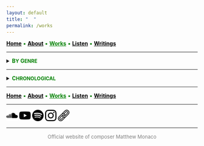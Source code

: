 ```yaml
---
layout: default
title: " ‎ "
permalink: /works
---
```


<a href="/" style="color: black">**Home**</a> <a style="color: green"> ▪ </a> <a href="/about" style="color: black">**About**</a> <a style="color: green"> ▪ </a> <a href="/works" style="color: green">**Works**</a> <a style="color: green"> ▪ </a> <a href="/listen" style="color: black">**Listen**</a> <a style="color: green"> ▪ </a> <a href="/writings" style="color: black">**Writings**</a>

***

<details>
<summary><a style="color: green"><strong>B<font size="2">Y</font> G<font size="2">ENRE</font></strong></a></summary>
<br>
<strong>LARGE ENSEMBLE AND ORCHESTRA</strong>
<br>
<br>
 
<a style="color: green"> <strong>Stray</strong> </a>

<p style="padding-left: 2em; text-indent: -2em;">&nbsp; &nbsp; <font size="2">20 MUSICIANS</font> <a style="color: green"> ▪ </a> 23' <a style="color: green"> ▪ </a> 2022 </p><p style="padding-left: 2em; text-indent: -2em;">&nbsp; &nbsp; <font size="2"> 
Premiere:</font> <strong>l'Orchestre des lauréats du Conservatoire</strong> (CNSMDP), Jean Deroyer <a style="color: green"> ▪ </a> Paris <img src="./france.png" width="13" /> </p>


<p style="padding-left: 2em; text-indent: -2em;">
&nbsp; &nbsp; <font size="2">20 MUSICIANS</font> <a style="color: green"> ▪ </a> 23' <a style="color: green"> ▪ </a> 2022 </p>
<p style="padding-left: 2em; text-indent: -2em;">
&nbsp; &nbsp; <font size="2">Premiere:</font> <strong>l'Orchestre des lauréats du Conservatoire</strong> (CNSMDP), Jean Deroyer <a style="color: green"> ▪ </a> Paris <img src="./france.png" width="13" /> </p>
 
<a style="color: green"> <strong>And to think that night would not exist</strong> </a>

<p style="padding-left: 2em; text-indent: -2em;">
&nbsp; &nbsp; <font size="2">ORCHESTRA</font> <a style="color: green"> ▪ </a> 15' <a style="color: green"> ▪ </a> 2018-2019 </p>
<p style="padding-left: 2em; text-indent: -2em;">
&nbsp; &nbsp; <font size="2">Premiere:</font> <strong>NEC Philharmonia</strong>, David Loebel <a style="color: green"> ▪ </a> Boston <img src="./usa.png" width="13" /> </p>

<br>
<strong>ENSEMBLE</strong>
<br>
<br>

<a style="color: green"> <strong>Thread</strong> </a>

<p style="padding-left: 2em; text-indent: -2em;">
&nbsp; &nbsp; <font size="2">FLUTE, CLARINET, PIANO, VIOLIN, VIOLA, and VIOLONCELLO</font> <a style="color: green"> ▪ </a> 15' <a style="color: green"> ▪ </a> 2025 </p>
<p style="padding-left: 2em; text-indent: -2em;">
&nbsp; &nbsp; <font size="2">Premiere:</font> <strong>Ensemble Linea</strong>, Jean-Philippe Wurtz <a style="color: green"> ▪ </a>  <strong>Festival aux Chandelles</strong> <a style="color: green"> ▪ </a> Sainte-Marie-aux-Mines <img src="./france.png" width="13" /> <a style="color: green"> ▪ </a> <em>Commissioned by the Royaumont Foundation with the support of Christine Jolivet Erlih</em> </p>

<a style="color: green"> <strong>Split</strong> </a>

<p style="padding-left: 2em; text-indent: -2em;">
&nbsp; &nbsp; <font size="2">FLUTE, CLARINET, PIANO, VIOLIN, VIOLA, and VIOLONCELLO</font> <a style="color: green"> ▪ </a> 12' <a style="color: green"> ▪ </a> 2023 </p>
<p style="padding-left: 2em; text-indent: -2em;">
&nbsp; &nbsp; <font size="2">Premiere:</font> <strong>Ensemble l’Itinéraire</strong>, David Milnes <a style="color: green"> ▪ </a> Berkeley <img src="./usa.png" width="13" /> </p>

<a style="color: green"> <strong>Mesh</strong> </a>

<p style="padding-left: 2em; text-indent: -2em;">
&nbsp; &nbsp; <font size="2">FLUTE, OBOE, BASS CLARINET, TROMBONE, VIOLIN, VIOLA, and VIOLONCELLO</font> <a style="color: green"> ▪ </a> 10' <a style="color: green"> ▪ </a> 2023 </p>
<p style="padding-left: 2em; text-indent: -2em;">
&nbsp; &nbsp; <font size="2">Premiere:</font> <strong>Ensemble Court-circuit</strong>, Jean Deroyer <a style="color: green"> ▪ </a> <strong>Voix Nouvelles</strong> at the Royaumont Abbey <a style="color: green"> ▪ </a> Asnières-sur-Oise <img src="./france.png" width="13" /> </p>

<a style="color: green"> <strong>Spirals, Orbits, and Circular Paths</strong> </a>

<p style="padding-left: 2em; text-indent: -2em;">
&nbsp; &nbsp; <font size="2">CONTRABASS CLARINET, 2 PERCUSSIONISTS, HARP, PIANO, ACCORDION, 2 VIOLINS, 2 VIOLAS, VIOLONCELLO, and DOUBLE BASS</font> <a style="color: green"> ▪ </a> 10' <a style="color: green"> ▪ </a> 2021 </p>
<p style="padding-left: 2em; text-indent: -2em;">
&nbsp; &nbsp; <font size="2">Premiere:</font> <strong>Ensemble intercontemporain</strong>, Léo Margue <a style="color: green"> ▪ </a> Paris <img src="./france.png" width="13" /> </p>

<a style="color: green"> <strong>Scaling</strong> </a>

<p style="padding-left: 2em; text-indent: -2em;">
&nbsp; &nbsp; <font size="2">FLUTE, BASS CLARINET, ALTO SAXOPHONE, FRENCH HORN, TROMBONE, PERCUSSION, 2 VIOLINS, VIOLA, VIOLONCELLO, and DOUBLE BASS</font> <a style="color: green"> ▪ </a> 13' <a style="color: green"> ▪ </a> 2020 </p>
<p style="padding-left: 2em; text-indent: -2em;">
&nbsp; &nbsp; <font size="2">Premiere:</font> <strong>Ensemble intercontemporain</strong>, Léo Margue <a style="color: green"> ▪ </a> Paris <img src="./france.png" width="13" /> </p>

<a style="color: green"> <strong>Ebb/Flow</strong> </a>

<p style="padding-left: 2em; text-indent: -2em;">
&nbsp; &nbsp; <font size="2">8 TROMBONES, PERCUSSION, and 4 DOUBLE BASSES</font> <a style="color: green"> ▪ </a> 24' <a style="color: green"> ▪ </a> 2020 </p>

<a style="color: green"> <strong>Flux</strong> </a>

<p style="padding-left: 2em; text-indent: -2em;">
&nbsp; &nbsp; <font size="2">FLUTE, CLARINET, PERCUSSION, PIANO, VIOLIN, VIOLONCELLO, DOUBLE BASS, and BARITONE SOLO</font> <a style="color: green"> ▪ </a> 23' <a style="color: green"> ▪ </a> 2019-2020 </p>
<p style="padding-left: 2em; text-indent: -2em;">
&nbsp; &nbsp; <font size="2">Premiere:</font> <strong>Alinéa, Tyler Bouque</strong> (soloist), and Tristan Rais-Sherman (conductor) <a style="color: green"> ▪ </a> Boston <img src="./usa.png" width="13" /> </p>

<br>
<strong>CHAMBER</strong>
<br>
<br>

<a style="color: green"> <strong>Fits and Starts</strong> </a>

<p style="padding-left: 2em; text-indent: -2em;">
&nbsp; &nbsp; <font size="2">STRING QUARTET</font> <a style="color: green"> ▪ </a> 10' <a style="color: green"> ▪ </a> 2024 </p>
<p style="padding-left: 2em; text-indent: -2em;">
&nbsp; &nbsp; <font size="2">Premiere:</font> <strong>Del Sol Quartet</strong> <a style="color: green"> ▪ </a> Berkeley <img src="./usa.png" width="13" /> </p>

<a style="color: green"> <strong>Quartet</strong> </a>

<p style="padding-left: 2em; text-indent: -2em;">
&nbsp; &nbsp; <font size="2">CLARINET, VIOLIN, VIOLA, and DOUBLE BASS</font> <a style="color: green"> ▪ </a> 8' <a style="color: green"> ▪ </a> 2019 </p>
<p style="padding-left: 2em; text-indent: -2em;">
&nbsp; &nbsp; <font size="2">Premiere:</font> <strong>Callithumpian Consort</strong>, Stephen Drury (conductor) <a style="color: green"> ▪ </a> Boston <img src="./usa.png" width="13" /> </p>

<a style="color: green"> <strong>Piano Trio</strong> </a>

<p style="padding-left: 2em; text-indent: -2em;">
&nbsp; &nbsp; <font size="2">VIOLIN, VIOLONCELLO, and PIANO</font> <a style="color: green"> ▪ </a> 10' <a style="color: green"> • </a> 2019 </p>
<p style="padding-left: 2em; text-indent: -2em;">
&nbsp; &nbsp; <font size="2">Premiere:</font> <strong>Brouwer Trio</strong> <a style="color: green"> ▪ </a> <strong>VIPA Festival</strong> <a style="color: green"> ▪ </a> Valencia <img src="./spain.png" width="13" /> </p>

<a style="color: green"> <strong>Duo</strong> </a>

<p style="padding-left: 2em; text-indent: -2em;">
&nbsp; &nbsp; <font size="2">FLUTE and VIOLONCELLO</font> <a style="color: green"> ▪ </a> 15' <a style="color: green"> ▪ </a> 2019 </p>
<p style="padding-left: 2em; text-indent: -2em;">
&nbsp; &nbsp; <font size="2">Premiere:</font> members of <strong>Ensemble Linea</strong> <a style="color: green"> ▪ </a> <strong>Etchings Festival</strong> <a style="color: green"> ▪ </a> Auvillar <img src="./france.png" width="13" /> </p>

<br>
<strong>SOLO</strong>
<br>
<br>

<a style="color: green"> <strong>Bloom</strong> </a>

<p style="padding-left: 2em; text-indent: -2em;">
&nbsp; &nbsp; <font size="2">ACCORDION</font> <a style="color: green"> ▪ </a> 7' <a style="color: green"> ▪ </a> 2025 </p>
<p style="padding-left: 2em; text-indent: -2em;">
&nbsp; &nbsp; <font size="2">Premiere:</font> <strong>Théo Ould</strong> <a style="color: green"> ▪ </a> Berkeley <img src="./usa.png" width="13" /> </p>

<a style="color: green"> <strong>Tessellate</strong> </a>

<p style="padding-left: 2em; text-indent: -2em;">
&nbsp; &nbsp; <font size="2">ALTO SAXOPHONE</font> <a style="color: green"> ▪ </a> 11' <a style="color: green"> ▪ </a> 2021 </p>
<p style="padding-left: 2em; text-indent: -2em;">
&nbsp; &nbsp; <font size="2">Premiere:</font> <strong>Iñaki Bermudez</strong> <a style="color: green"> ▪ </a> Paris <img src="./france.png" width="13" /> </p>

<a style="color: green"> <strong>Prelude</strong> </a>

<p style="padding-left: 2em; text-indent: -2em;">
&nbsp; &nbsp; <font size="2">PIANO</font> <a style="color: green"> ▪ </a> 4' <a style="color: green"> ▪ </a> 2019 </p>
<p style="padding-left: 2em; text-indent: -2em;">
&nbsp; &nbsp; <font size="2">Premiere:</font> <strong>David Yu</strong> <a style="color: green"> ▪ </a> Boston <img src="./usa.png" width="13" /> </p>

<br>
<strong>SOLO WITH ELECTRONICS</strong>
<br>
<br>

<a style="color: green"> <strong>Blur</strong> </a>

<p style="padding-left: 2em; text-indent: -2em;">
&nbsp; &nbsp; <font size="2">CONTRABASS CLARINET and ELECTRONICS</font> <a style="color: green"> ▪ </a> 8' <a style="color: green"> ▪ </a> 2024 </p>
<p style="padding-left: 2em; text-indent: -2em;">
&nbsp; &nbsp; <font size="2">Premiere:</font> <strong>Alain Billard</strong> <a style="color: green"> ▪ </a> <strong>ManiFeste festival</strong> at Ircam <a style="color: green"> ▪ </a> Paris <img src="./france.png" width="13" /> </p>

<a style="color: green"> <strong>A ritual, maybe</strong> </a>

<p style="padding-left: 2em; text-indent: -2em;">
&nbsp; &nbsp; <font size="2">DOUBLE BASS and ELECTRONICS</font> <a style="color: green"> ▪ </a> 8' <a style="color: green"> ▪ </a> 2023 </p>
<p style="padding-left: 2em; text-indent: -2em;">
&nbsp; &nbsp; <font size="2">Premiere:</font> <strong>Richard Worn</strong> <a style="color: green"> ▪ </a> Berkeley <img src="./usa.png" width="13" /> </p>

<a style="color: green"> <strong>Tessellated</strong> </a>

<p style="padding-left: 2em; text-indent: -2em;">
&nbsp; &nbsp; <font size="2">ALTO SAXOPHONE and ELECTRONICS</font> <a style="color: green"> ▪ </a> 14' <a style="color: green"> ▪ </a> 2022 </p>
<p style="padding-left: 2em; text-indent: -2em;">
&nbsp; &nbsp; <font size="2">Premiere:</font> <strong>Iñaki Bermudez</strong> <a style="color: green"> ▪ </a> Paris <img src="./france.png" width="13" /> </p>

<br>
<strong>COMING SOON</strong>
<br>
<br>

<a style="color: green"> <strong>New Work</strong> </a>

<p style="padding-left: 2em; text-indent: -2em;">
&nbsp; &nbsp; <font size="2">MODERN HARPSICHORD</font> <a style="color: green"> ▪ </a> 5' <a style="color: green"> ▪ </a> 2026 </p>
<p style="padding-left: 2em; text-indent: -2em;">
&nbsp; &nbsp; <font size="2">For</font> <strong>Ninon Hannecart-Ségal</strong> </p>

</details>

***

<details>
<summary><a style="color: green"><strong>C<font size="2">HRONOLOGICAL</font></strong></a></summary>
<br>
<strong>COMING SOON</strong>
<br>
<br>

<a style="color: green"> <strong>New Work</strong> </a>

<p style="padding-left: 2em; text-indent: -2em;">
&nbsp; &nbsp; <font size="2">MODERN HARPSICHORD</font> <a style="color: green"> ▪ </a> 5' </p>
<p style="padding-left: 2em; text-indent: -2em;">
&nbsp; &nbsp; <font size="2">For</font> <strong>Ninon Hannecart-Ségal</strong> </p>

<br>
<strong>2025</strong>
<br>
<br>

<a style="color: green"> <strong>Bloom</strong> </a>

<p style="padding-left: 2em; text-indent: -2em;">
&nbsp; &nbsp; <font size="2">ACCORDION</font> <a style="color: green"> ▪ </a> 7' </p>
<p style="padding-left: 2em; text-indent: -2em;">
&nbsp; &nbsp; <font size="2">Premiere:</font> <strong>Théo Ould</strong> <a style="color: green"> ▪ </a> Berkeley <img src="./usa.png" width="13" /> </p>

<a style="color: green"> <strong>Thread</strong> </a>

<p style="padding-left: 2em; text-indent: -2em;">
&nbsp; &nbsp; <font size="2">FLUTE, CLARINET, PIANO, VIOLIN, VIOLA, and VIOLONCELLO</font> <a style="color: green"> ▪ </a> 15' </p>
<p style="padding-left: 2em; text-indent: -2em;">
&nbsp; &nbsp; <font size="2">Premiere:</font> <strong>Ensemble Linea</strong>, Jean-Philippe Wurtz <a style="color: green"> ▪ </a>  <strong>Festival aux Chandelles</strong> <a style="color: green"> ▪ </a> Sainte-Marie-aux-Mines <img src="./france.png" width="13" /> <a style="color: green"> ▪ </a> <em>Commissioned by the Royaumont Foundation with the support of Christine Jolivet Erlih</em> </p>

<br>
<strong>2024</strong>
<br>
<br>

<a style="color: green"> <strong>Blur</strong> </a>

<p style="padding-left: 2em; text-indent: -2em;">
&nbsp; &nbsp; <font size="2">CONTRABASS CLARINET and ELECTRONICS</font> <a style="color: green"> ▪ </a> 8' </p>
<p style="padding-left: 2em; text-indent: -2em;">
&nbsp; &nbsp; <font size="2">Premiere:</font> <strong>Alain Billard</strong> <a style="color: green"> ▪ </a> <strong>ManiFeste festival</strong> at Ircam <a style="color: green"> ▪ </a> Paris <img src="./france.png" width="13" /> </p>

<a style="color: green"> <strong>Fits and Starts</strong> </a>

<p style="padding-left: 2em; text-indent: -2em;">
&nbsp; &nbsp; <font size="2">STRING QUARTET</font> <a style="color: green"> ▪ </a> 10' </p>
<p style="padding-left: 2em; text-indent: -2em;">
&nbsp; &nbsp; <font size="2">Premiere:</font> <strong>Del Sol Quartet</strong> <a style="color: green"> ▪ </a> Berkeley <img src="./usa.png" width="13" /> </p>

<br>
<strong>2023</strong>
<br>
<br>

<a style="color: green"> <strong>Split</strong> </a>

<p style="padding-left: 2em; text-indent: -2em;">
&nbsp; &nbsp; <font size="2">FLUTE, CLARINET, PIANO, VIOLIN, VIOLA, and VIOLONCELLO</font> <a style="color: green"> ▪ </a> 12' </p>
<p style="padding-left: 2em; text-indent: -2em;">
&nbsp; &nbsp; <font size="2">Premiere:</font> <strong>Ensemble l’Itinéraire</strong>, David Milnes <a style="color: green"> ▪ </a> Berkeley <img src="./usa.png" width="13" /> </p>

<a style="color: green"> <strong>Mesh</strong> </a>

<p style="padding-left: 2em; text-indent: -2em;">
&nbsp; &nbsp; <font size="2">FLUTE, OBOE, BASS CLARINET, TROMBONE, VIOLIN, VIOLA, and VIOLONCELLO</font> <a style="color: green"> ▪ </a> 10' </p>
<p style="padding-left: 2em; text-indent: -2em;">
&nbsp; &nbsp; <font size="2">Premiere:</font> <strong>Ensemble Court-circuit</strong>, Jean Deroyer <a style="color: green"> ▪ </a> <strong>Voix Nouvelles</strong> at the Royaumont Abbey <a style="color: green"> ▪ </a> Asnières-sur-Oise <img src="./france.png" width="13" /> </p>

<a style="color: green"> <strong>A ritual, maybe</strong> </a>

<p style="padding-left: 2em; text-indent: -2em;">
&nbsp; &nbsp; <font size="2">DOUBLE BASS and ELECTRONICS</font> <a style="color: green"> ▪ </a> 8' </p>
<p style="padding-left: 2em; text-indent: -2em;">
&nbsp; &nbsp; <font size="2">Premiere:</font> <strong>Richard Worn</strong> <a style="color: green"> ▪ </a> Berkeley <img src="./usa.png" width="13" /> </p>

<br>
<strong>2022</strong>
<br>
<br>

<a style="color: green"> <strong>Stray</strong> </a>

<p style="padding-left: 2em; text-indent: -2em;">
&nbsp; &nbsp; <font size="2">20 MUSICIANS</font> <a style="color: green"> ▪ </a> 23' </p>
<p style="padding-left: 2em; text-indent: -2em;">
&nbsp; &nbsp; <font size="2">Premiere:</font> <strong>l'Orchestre des lauréats du Conservatoire</strong> (CNSMDP), Jean Deroyer <a style="color: green"> ▪ </a> Paris <img src="./france.png" width="13" /> </p>

<a style="color: green"> <strong>Tessellated</strong> </a>

<p style="padding-left: 2em; text-indent: -2em;">
&nbsp; &nbsp; <font size="2">ALTO SAXOPHONE and ELECTRONICS</font> <a style="color: green"> ▪ </a> 14' </p>
<p style="padding-left: 2em; text-indent: -2em;">
&nbsp; &nbsp; <font size="2">Premiere:</font> <strong>Iñaki Bermudez</strong> <a style="color: green"> ▪ </a> Paris <img src="./france.png" width="13" /> </p>

<br>
<strong>2021</strong>
<br>
<br>

<a style="color: green"> <strong>Spirals, Orbits, and Circular Paths</strong> </a>

<p style="padding-left: 2em; text-indent: -2em;">
&nbsp; &nbsp; <font size="2">CONTRABASS CLARINET, 2 PERCUSSIONISTS, HARP, PIANO, ACCORDION, 2 VIOLINS, 2 VIOLAS, VIOLONCELLO, and DOUBLE BASS</font> <a style="color: green"> ▪ </a> 10' </p>
<p style="padding-left: 2em; text-indent: -2em;">
&nbsp; &nbsp; <font size="2">Premiere:</font> <strong>Ensemble intercontemporain</strong>, Léo Margue <a style="color: green"> ▪ </a> Paris <img src="./france.png" width="13" /> </p>

<a style="color: green"> <strong>Tessellate</strong> </a>

<p style="padding-left: 2em; text-indent: -2em;">
&nbsp; &nbsp; <font size="2">ALTO SAXOPHONE</font> <a style="color: green"> ▪ </a> 11' </p>
<p style="padding-left: 2em; text-indent: -2em;">
&nbsp; &nbsp; <font size="2">Premiere:</font> <strong>Iñaki Bermudez</strong> <a style="color: green"> ▪ </a> Paris <img src="./france.png" width="13" /> </p>

<br>
<strong>2020</strong>
<br>
<br>

<a style="color: green"> <strong>Scaling</strong> </a>

<p style="padding-left: 2em; text-indent: -2em;">
&nbsp; &nbsp; <font size="2">FLUTE, BASS CLARINET, ALTO SAXOPHONE, FRENCH HORN, TROMBONE, PERCUSSION, 2 VIOLINS, VIOLA, VIOLONCELLO, and DOUBLE BASS</font> <a style="color: green"> ▪ </a> 13' </p>
<p style="padding-left: 2em; text-indent: -2em;">
&nbsp; &nbsp; <font size="2">Premiere:</font> <strong>Ensemble intercontemporain</strong>, Léo Margue <a style="color: green"> ▪ </a> Paris <img src="./france.png" width="13" /> </p>

<a style="color: green"> <strong>Ebb/Flow</strong> </a>

<p style="padding-left: 2em; text-indent: -2em;">
&nbsp; &nbsp; <font size="2">8 TROMBONES, PERCUSSION, and 4 DOUBLE BASSES</font> <a style="color: green"> ▪ </a> 24' </p>

<a style="color: green"> <strong>Flux</strong> </a>

<p style="padding-left: 2em; text-indent: -2em;">
&nbsp; &nbsp; <font size="2">FLUTE, CLARINET, PERCUSSION, PIANO, VIOLIN, VIOLONCELLO, DOUBLE BASS, and BARITONE SOLO</font> <a style="color: green"> ▪ </a> 23' </p>
<p style="padding-left: 2em; text-indent: -2em;">
&nbsp; &nbsp; <font size="2">Premiere:</font> <strong>Alinéa, Tyler Bouque</strong> (soloist), and Tristan Rais-Sherman (conductor) <a style="color: green"> ▪ </a> Boston <img src="./usa.png" width="13" /> </p>

<br>
<strong>2019</strong>
<br>
<br>

<a style="color: green"> <strong>Quartet</strong> </a>

<p style="padding-left: 2em; text-indent: -2em;">
&nbsp; &nbsp; <font size="2">CLARINET, VIOLIN, VIOLA, and DOUBLE BASS</font> <a style="color: green"> ▪ </a> 8' </p>
<p style="padding-left: 2em; text-indent: -2em;">
&nbsp; &nbsp; <font size="2">Premiere:</font> <strong>Callithumpian Consort</strong>, Stephen Drury (conductor) <a style="color: green"> ▪ </a> Boston <img src="./usa.png" width="13" /> </p>

<a style="color: green"> <strong>Piano Trio</strong> </a>

<p style="padding-left: 2em; text-indent: -2em;">
&nbsp; &nbsp; <font size="2">VIOLIN, VIOLONCELLO, and PIANO</font> <a style="color: green"> ▪ </a> 10' </p>
<p style="padding-left: 2em; text-indent: -2em;">
&nbsp; &nbsp; <font size="2">Premiere:</font> <strong>Brouwer Trio</strong> <a style="color: green"> ▪ </a> <strong>VIPA Festival</strong> <a style="color: green"> ▪ </a> Valencia <img src="./spain.png" width="13" /> </p>

<a style="color: green"> <strong>Duo</strong> </a>

<p style="padding-left: 2em; text-indent: -2em;">
&nbsp; &nbsp; <font size="2">FLUTE and VIOLONCELLO</font> <a style="color: green"> ▪ </a> 15' </p>
<p style="padding-left: 2em; text-indent: -2em;">
&nbsp; &nbsp; <font size="2">Premiere:</font> members of <strong>Ensemble Linea</strong> <a style="color: green"> ▪ </a> <strong>Etchings Festival</strong> <a style="color: green"> ▪ </a> Auvillar <img src="./france.png" width="13" /> </p>

<a style="color: green"> <strong>Prelude</strong> </a>

<p style="padding-left: 2em; text-indent: -2em;">
&nbsp; &nbsp; <font size="2">PIANO</font> <a style="color: green"> ▪ </a> 4' </p>
<p style="padding-left: 2em; text-indent: -2em;">
&nbsp; &nbsp; <font size="2">Premiere:</font> <strong>David Yu</strong> <a style="color: green"> ▪ </a> Boston <img src="./usa.png" width="13" /> </p>

<a style="color: green"> <strong>And to think that night would not exist</strong> </a>

<p style="padding-left: 2em; text-indent: -2em;">
&nbsp; &nbsp; <font size="2">ORCHESTRA</font> <a style="color: green"> ▪ </a> 15' </p>
<p style="padding-left: 2em; text-indent: -2em;">
&nbsp; &nbsp; <font size="2">Premiere:</font> <strong>NEC Philharmonia</strong>, David Loebel <a style="color: green"> ▪ </a> Boston <img src="./usa.png" width="13" /> </p>

</details>

***

<a href="/" style="color: black">**Home**</a> <a style="color: green"> ▪ </a> <a href="/about" style="color: black">**About**</a> <a style="color: green"> ▪ </a> <a href="/works" style="color: green">**Works**</a> <a style="color: green"> ▪ </a> <a href="/listen" style="color: black">**Listen**</a> <a style="color: green"> ▪ </a> <a href="/writings" style="color: black">**Writings**</a>

***

[<img src="./soundcloud.png" width="30" />](https://soundcloud.com/matthewtmonaco)  [<img src="./youtube.png" width="30" />](https://www.youtube.com/@matthewtmonaco)  [<img src="./spotify.png" width="30" />](https://open.spotify.com/artist/7c6dcoAhkkQznw76SGbMDu)  [<img src="./instagram.png" width="30" />](https://www.instagram.com/matthew.t.monaco)  [<img src="./link.png" width="30" />](https://linktr.ee/matthew.t.monaco)

***

<div style="text-align: center"><font size="2"><a style="color: grey"> Official website of composer Matthew Monaco </a></font></div>  

